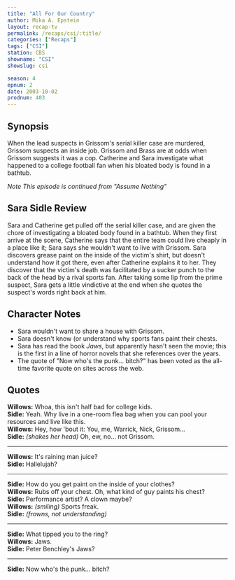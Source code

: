 ```yaml
---
title: "All For Our Country"
author: Mika A. Epstein
layout: recap-tv
permalink: /recaps/csi/:title/
categories: ["Recaps"]
tags: ["CSI"]
station: CBS
showname: "CSI"
showslug: csi

season: 4  
epnum: 2
date: 2003-10-02  
prodnum: 403  
---
```


## Synopsis

When the lead suspects in Grissom's serial killer case are murdered, Grissom suspects an inside job. Grissom and Brass are at odds when Grissom suggests it was a cop. Catherine and Sara investigate what happened to a college football fan when his bloated body is found in a bathtub.

_Note This episode is continued from "Assume Nothing"_

## Sara Sidle Review

Sara and Catherine get pulled off the serial killer case, and are given the chore of investigating a bloated body found in a bathtub. When they first arrive at the scene, Catherine says that the entire team could live cheaply in a place like it; Sara says she wouldn't want to live with Grissom. Sara discovers grease paint on the inside of the victim's shirt, but doesn't understand how it got there, even after Catherine explains it to her. They discover that the victim's death was facilitated by a sucker punch to the back of the head by a rival sports fan. After taking some lip from the prime suspect, Sara gets a little vindictive at the end when she quotes the suspect's words right back at him.

## Character Notes

* Sara wouldn't want to share a house with Grissom.  
* Sara doesn't know (or understand why sports fans paint their chests.  
* Sara has read the book _Jaws_, but apparently hasn't seen the movie; this is the first in a line of horror novels that she references over the years.  
* The quote of "Now who's the punk... bitch?" has been voted as the all-time favorite quote on sites across the web.

## Quotes

**Willows:** Whoa, this isn't half bad for college kids.  
**Sidle:** Yeah. Why live in a one-room flea bag when you can pool your resources and live like this.  
**Willows:** Hey, how 'bout it: You, me, Warrick, Nick, Grissom...  
**Sidle:** _(shakes her head)_ Oh, ew, no... not Grissom.  

- - -

**Willows:** It's raining man juice?  
**Sidle:** Hallelujah?  

- - -

**Sidle:** How do you get paint on the inside of your clothes?  
**Willows:** Rubs off your chest. Oh, what kind of guy paints his chest?  
**Sidle:** Performance artist? A clown maybe?  
**Willows:** _(smiling)_ Sports freak.  
**Sidle:** _(frowns, not understanding)_  

- - -

**Sidle:** What tipped you to the ring?  
**Willows:** Jaws.  
**Sidle:** Peter Benchley's Jaws?  

- - -

**Sidle:** Now who's the punk... bitch?
